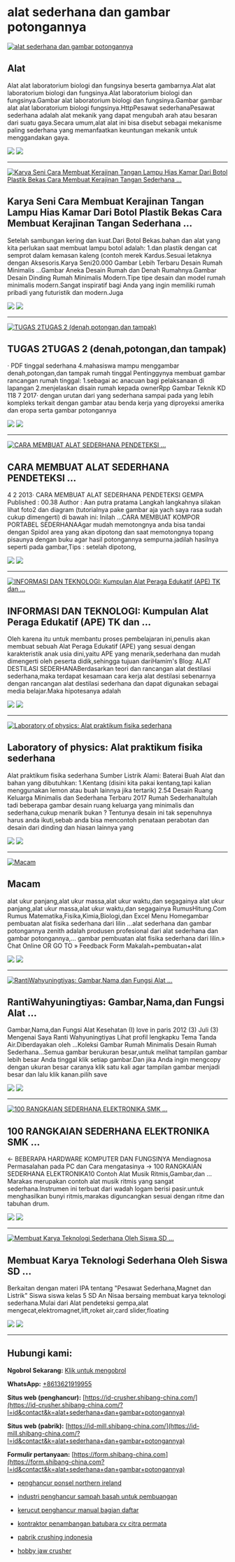 # alat sederhana dan gambar potongannya

<a href="https://swt.shibang-china.com/?l=id&img&k=alat+sederhana+dan+gambar+potongannya" target="_blank">![alat sederhana dan gambar potongannya](http://static.shibang-china.com/all-800x300/1418.jpg)</a>

## Alat
Alat alat laboratorium biologi dan fungsinya beserta gambarnya.Alat alat laboratorium biologi dan fungsinya.Alat laboratorium biologi dan fungsinya.Gambar alat laboratorium biologi dan fungsinya.Gambar gambar alat alat laboratorium biologi fungsinya.HttpPesawat sederhanaPesawat sederhana adalah alat mekanik yang dapat mengubah arah atau besaran dari suatu gaya.Secara umum,alat alat ini bisa disebut sebagai mekanisme paling sederhana yang memanfaatkan keuntungan mekanik untuk menggandakan gaya.


<a href="https://whatsapp.shibangsoft.com/WhatsApp.php" target="_blank" title="WhatsApp">![](http://static.shibang-china.com/icon/whatsapp.png)</a> <a href="https://swt.shibang-china.com/?l=id&icon&k=alat+sederhana+dan+gambar+potongannya" target="_blank">![](http://static.shibang-china.com/icon/chat-id.png)</a>

---

<a href="https://swt.shibang-china.com/?l=id&img&k=alat+sederhana+dan+gambar+potongannya" target="_blank">![Karya Seni Cara Membuat Kerajinan Tangan Lampu Hias Kamar Dari Botol Plastik Bekas Cara Membuat Kerajinan Tangan Sederhana …](http://static.shibang-china.com/all-800x300/236.jpg)</a>

## Karya Seni Cara Membuat Kerajinan Tangan Lampu Hias Kamar Dari Botol Plastik Bekas Cara Membuat Kerajinan Tangan Sederhana …
Setelah sambungan kering dan kuat.Dari Botol Bekas.bahan dan alat yang kita perlukan saat membuat lampu botol adalah: 1.dan plastik dengan cat semprot dalam kemasan kaleng (contoh merek Kardus.Sesuai letaknya dengan Aksesoris.Karya Seni20.000 Gambar Lebih Terbaru Desain Rumah Minimalis …Gambar Aneka Desain Rumah dan Denah Rumahnya.Gambar Desain Dinding Rumah Minimalis Modern.Tipe tipe desain dan model rumah minimalis modern.Sangat inspiratif bagi Anda yang ingin memiliki rumah pribadi yang futuristik dan modern.Juga


<a href="https://whatsapp.shibangsoft.com/WhatsApp.php" target="_blank" title="WhatsApp">![](http://static.shibang-china.com/icon/whatsapp.png)</a> <a href="https://swt.shibang-china.com/?l=id&icon&k=alat+sederhana+dan+gambar+potongannya" target="_blank">![](http://static.shibang-china.com/icon/chat-id.png)</a>

---

<a href="https://swt.shibang-china.com/?l=id&img&k=alat+sederhana+dan+gambar+potongannya" target="_blank">![TUGAS 2TUGAS 2 (denah,potongan,dan tampak)](http://static.shibang-china.com/all-800x300/688.jpg)</a>

## TUGAS 2TUGAS 2 (denah,potongan,dan tampak)
· PDF tinggal sederhana 4.mahasiswa mampu menggambar denah,potongan,dan tampak rumah tinggal Pentinggynya membuat gambar rancangan rumah tinggal: 1.sebagai ac anacuan bagi pelaksanaan di lapangan 2.menjelaskan disain rumah kepada ownerRpp Gambar Teknik KD 118 7 2017· dengan urutan dari yang sederhana sampai pada yang lebih kompleks terkait dengan gambar atau benda kerja yang diproyeksi amerika dan eropa serta gambar potongannya


<a href="https://whatsapp.shibangsoft.com/WhatsApp.php" target="_blank" title="WhatsApp">![](http://static.shibang-china.com/icon/whatsapp.png)</a> <a href="https://swt.shibang-china.com/?l=id&icon&k=alat+sederhana+dan+gambar+potongannya" target="_blank">![](http://static.shibang-china.com/icon/chat-id.png)</a>

---

<a href="https://swt.shibang-china.com/?l=id&img&k=alat+sederhana+dan+gambar+potongannya" target="_blank">![CARA MEMBUAT ALAT SEDERHANA PENDETEKSI …](http://static.shibang-china.com/all-800x300/136.jpg)</a>

## CARA MEMBUAT ALAT SEDERHANA PENDETEKSI …
4 2 2013· CARA MEMBUAT ALAT SEDERHANA PENDETEKSI GEMPA Published : 00.38 Author : Aan putra pratama Langkah langkahnya silakan lihat foto2 dan diagram (tutorialnya pake gambar aja yach saya rasa sudah cukup dimengerti) di bawah ini: Inilah …CARA MEMBUAT KOMPOR PORTABEL SEDERHANAAgar mudah memotongnya anda bisa tandai dengan Spidol area yang akan dipotong dan saat memotongnya topang pisaunya dengan buku agar hasil potongannya sempurna.jadilah hasilnya seperti pada gambar,Tips : setelah dipotong,


<a href="https://whatsapp.shibangsoft.com/WhatsApp.php" target="_blank" title="WhatsApp">![](http://static.shibang-china.com/icon/whatsapp.png)</a> <a href="https://swt.shibang-china.com/?l=id&icon&k=alat+sederhana+dan+gambar+potongannya" target="_blank">![](http://static.shibang-china.com/icon/chat-id.png)</a>

---

<a href="https://swt.shibang-china.com/?l=id&img&k=alat+sederhana+dan+gambar+potongannya" target="_blank">![INFORMASI DAN TEKNOLOGI: Kumpulan Alat Peraga Edukatif (APE) TK dan …](http://static.shibang-china.com/all-800x300/1243.jpg)</a>

## INFORMASI DAN TEKNOLOGI: Kumpulan Alat Peraga Edukatif (APE) TK dan …
Oleh karena itu untuk membantu proses pembelajaran ini,penulis akan membuat sebuah Alat Peraga Edukatif (APE) yang sesuai dengan karakteristik anak usia dini,yaitu APE yang menarik,sederhana dan mudah dimengerti oleh peserta didik,sehingga tujuan dariHamim's Blog: ALAT DESTILASI SEDERHANABerdasarkan teori dan rancangan alat destilasi sederhana,maka terdapat kesamaan cara kerja alat destilasi sebenarnya dengan rancangan alat destilasi sederhana dan dapat digunakan sebagai media belajar.Maka hipotesanya adalah


<a href="https://whatsapp.shibangsoft.com/WhatsApp.php" target="_blank" title="WhatsApp">![](http://static.shibang-china.com/icon/whatsapp.png)</a> <a href="https://swt.shibang-china.com/?l=id&icon&k=alat+sederhana+dan+gambar+potongannya" target="_blank">![](http://static.shibang-china.com/icon/chat-id.png)</a>

---

<a href="https://swt.shibang-china.com/?l=id&img&k=alat+sederhana+dan+gambar+potongannya" target="_blank">![Laboratory of physics: Alat praktikum fisika sederhana](http://static.shibang-china.com/all-800x300/292.jpg)</a>

## Laboratory of physics: Alat praktikum fisika sederhana
Alat praktikum fisika sederhana Sumber Listrik Alami: Baterai Buah Alat dan bahan yang dibutuhkan: 1.Kentang (disini kita pakai kentang,tapi kalian menggunakan lemon atau buah lainnya jika tertarik) 2.54 Desain Ruang Keluarga Minimalis dan Sederhana Terbaru 2017 Rumah SederhanaItulah tadi beberapa gambar desain ruang keluarga yang minimalis dan sederhana,cukup menarik bukan ? Tentunya desain ini tak sepenuhnya harus anda ikuti,sebab anda bisa mencontoh penataan perabotan dan desain dari dinding dan hiasan lainnya yang


<a href="https://whatsapp.shibangsoft.com/WhatsApp.php" target="_blank" title="WhatsApp">![](http://static.shibang-china.com/icon/whatsapp.png)</a> <a href="https://swt.shibang-china.com/?l=id&icon&k=alat+sederhana+dan+gambar+potongannya" target="_blank">![](http://static.shibang-china.com/icon/chat-id.png)</a>

---

<a href="https://swt.shibang-china.com/?l=id&img&k=alat+sederhana+dan+gambar+potongannya" target="_blank">![Macam](http://static.shibang-china.com/all-800x300/1385.jpg)</a>

## Macam
alat ukur panjang,alat ukur massa,alat ukur waktu,dan segagainya alat ukur panjang,alat ukur massa,alat ukur waktu,dan segagainya RumusHitung.Com Rumus Matematika,Fisika,Kimia,Biologi,dan Excel Menu Homegambar pembuatan alat fisika sederhana dari lilin …alat sederhana dan gambar potongannya zenith adalah produsen profesional dari alat sederhana dan gambar potongannya,… gambar pembuatan alat fisika sederhana dari lilin.» Chat Online OR GO TO » Feedback Form Makalah+pembuatan+alat


<a href="https://whatsapp.shibangsoft.com/WhatsApp.php" target="_blank" title="WhatsApp">![](http://static.shibang-china.com/icon/whatsapp.png)</a> <a href="https://swt.shibang-china.com/?l=id&icon&k=alat+sederhana+dan+gambar+potongannya" target="_blank">![](http://static.shibang-china.com/icon/chat-id.png)</a>

---

<a href="https://swt.shibang-china.com/?l=id&img&k=alat+sederhana+dan+gambar+potongannya" target="_blank">![RantiWahyuningtiyas: Gambar,Nama,dan Fungsi Alat …](http://static.shibang-china.com/all-800x300/1421.jpg)</a>

## RantiWahyuningtiyas: Gambar,Nama,dan Fungsi Alat …
Gambar,Nama,dan Fungsi Alat Kesehatan (I) love in paris 2012 (3) Juli (3) Mengenai Saya Ranti Wahyuningtiyas Lihat profil lengkapku Tema Tanda Air.Diberdayakan oleh …Koleksi Gambar Rumah Minimalis Desain Rumah Sederhana…Semua gambar berukuran besar,untuk melihat tampilan gambar lebih besar Anda tinggal klik setiap gambar.Dan jika Anda ingin mengcopy dengan ukuran besar caranya klik satu kali agar tampilan gambar menjadi besar dan lalu klik kanan.pilih save


<a href="https://whatsapp.shibangsoft.com/WhatsApp.php" target="_blank" title="WhatsApp">![](http://static.shibang-china.com/icon/whatsapp.png)</a> <a href="https://swt.shibang-china.com/?l=id&icon&k=alat+sederhana+dan+gambar+potongannya" target="_blank">![](http://static.shibang-china.com/icon/chat-id.png)</a>

---

<a href="https://swt.shibang-china.com/?l=id&img&k=alat+sederhana+dan+gambar+potongannya" target="_blank">![100 RANGKAIAN SEDERHANA ELEKTRONIKA SMK …](http://static.shibang-china.com/all-800x300/452.jpg)</a>

## 100 RANGKAIAN SEDERHANA ELEKTRONIKA SMK …
← BEBERAPA HARDWARE KOMPUTER DAN FUNGSINYA Mendiagnosa Permasalahan pada PC dan Cara mengatasinya → 100 RANGKAIAN SEDERHANA ELEKTRONIKA10 Contoh Alat Musik Ritmis,Gambar,dan …Marakas merupakan contoh alat musik ritmis yang sangat sederhana.Instrumen ini terbuat dari wadah logam berisi pasir.untuk menghasilkan bunyi ritmis,marakas diguncangkan sesuai dengan ritme dan tabuhan drum.


<a href="https://whatsapp.shibangsoft.com/WhatsApp.php" target="_blank" title="WhatsApp">![](http://static.shibang-china.com/icon/whatsapp.png)</a> <a href="https://swt.shibang-china.com/?l=id&icon&k=alat+sederhana+dan+gambar+potongannya" target="_blank">![](http://static.shibang-china.com/icon/chat-id.png)</a>

---

<a href="https://swt.shibang-china.com/?l=id&img&k=alat+sederhana+dan+gambar+potongannya" target="_blank">![Membuat Karya Teknologi Sederhana Oleh Siswa SD …](http://static.shibang-china.com/all-800x300/660.jpg)</a>

## Membuat Karya Teknologi Sederhana Oleh Siswa SD …
Berkaitan dengan materi IPA tentang "Pesawat Sederhana,Magnet dan Listrik" Siswa siswa kelas 5 SD An Nisaa bersaing membuat karya teknologi sederhana.Mulai dari Alat pendeteksi gempa,alat mengecat,elektromagnet,lift,roket air,card slider,floating

<a href="https://whatsapp.shibangsoft.com/WhatsApp.php" target="_blank" title="WhatsApp">![](http://static.shibang-china.com/icon/whatsapp.png)</a> <a href="https://swt.shibang-china.com/?l=id&icon&k=alat+sederhana+dan+gambar+potongannya" target="_blank">![](http://static.shibang-china.com/icon/chat-id.png)</a>

---
## Hubungi kami:

**Ngobrol Sekarang:** [Klik untuk mengobrol](https://swt.shibang-china.com?l=id&contact&k=alat+sederhana+dan+gambar+potongannya)

**WhatsApp:**  [+8613621919955](https://whatsapp.shibangsoft.com/WhatsApp.php)

**Situs web (penghancur):** [https://id-crusher.shibang-china.com/](https://id-crusher.shibang-china.com/?l=id&contact&k=alat+sederhana+dan+gambar+potongannya)

**Situs web (pabrik):** [https://id-mill.shibang-china.com/](https://id-mill.shibang-china.com/?l=id&contact&k=alat+sederhana+dan+gambar+potongannya)

**Formulir pertanyaan:** [https://form.shibang-china.com](https://form.shibang-china.com?l=id&contact&k=alat+sederhana+dan+gambar+potongannya)

* [penghancur ponsel northern ireland](../26/penghancur%20ponsel%20northern%20ireland.md)

* [industri penghancur sampah basah untuk pembuangan](../23/industri%20penghancur%20sampah%20basah%20untuk%20pembuangan.md)

* [kerucut penghancur manual bagian daftar](../22/kerucut%20penghancur%20manual%20bagian%20daftar.md)

* [kontraktor penambangan batubara cv citra permata](../18/kontraktor%20penambangan%20batubara%20cv%20citra%20permata.md)

* [pabrik crushing indonesia](../19/pabrik%20crushing%20indonesia.md)

* [hobby jaw crusher](../19/hobby%20jaw%20crusher.md)